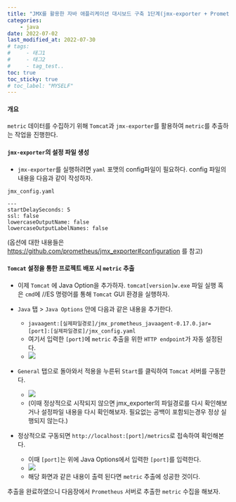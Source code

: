 ```yaml
---
title: "JMX를 활용한 자바 애플리케이션 대시보드 구축 1단계(jmx-exporter + Prometheus + Grafana)"
categories: 
    - java
date: 2022-07-02
last_modified_at: 2022-07-30
# tags:
#     - 태그1
#     - 태그2
#     - tag_test..
toc: true
toc_sticky: true
# toc_label: "MYSELF"
---
```

#### 개요
`metric` 데이터를 수집하기 위해 `Tomcat`과 `jmx-exporter`를 활용하여 `metric`를 추출하는 작업을 진행한다.

#### `jmx-exporter`의 설정 파일 생성

- `jmx-exporter`를 실행하려면 `yaml` 포맷의 config파일이 필요하다. config 파일의 내용을 다음과 같이 작성하자.

`jmx_config.yaml`
```
---
startDelaySeconds: 5
ssl: false
lowercaseOutputName: false
lowercaseOutputLabelNames: false
```
(옵션에 대한 내용들은 https://github.com/prometheus/jmx_exporter#configuration 를 참고)

#### `Tomcat` 설정을 통한 프로젝트 배포 시 `metric` 추출

- 이제 `Tomcat` 에 Java Option을 추가하자. `tomcat[version]w.exe` 파일 실행 혹은 `cmd`에 //ES 명령어를 통해 `Tomcat` GUI 환경을 실행하자.

- `Java` 탭 > `Java Options` 안에 다음과 같은 내용을 추가한다.
  - `javaagent:[실제파일경로]/jmx_prometheus_javaagent-0.17.0.jar=[port]:[실제파일경로]/jmx_config.yaml`
  - 여기서 입력한 `[port]`에 `metric` 추출을 위한 `HTTP endpoint`가 자동 설정된다.
  - ![](https://velog.velcdn.com/images/ckr3453/post/65b26e71-6182-4f4b-b51b-049694575788/image.png)

- `General` 탭으로 돌아와서 적용을 누른뒤 `Start`를 클릭하여 `Tomcat` 서버를 구동한다.
  - ![](https://velog.velcdn.com/images/ckr3453/post/837cc89e-725b-4601-934b-bc0596b90814/image.png)
  - (이때 정상적으로 시작되지 않으면 jmx_exporter의 파일경로를 다시 확인해보거나 설정파일 내용을 다시 확인해보자. 필요없는 공백이 포함되는경우 정상 실행되지 않는다.)
  
- 정상적으로 구동되면 `http://localhost:[port]/metrics`로 접속하여 확인해본다.
  - 이때 `[port]`는 위에 Java Options에서 입력한 `[port]`를 입력한다.
  - ![](https://velog.velcdn.com/images/ckr3453/post/29d115c7-2b18-4eb9-b54f-cfc51c365e57/image.png)
  - 해당 화면과 같은 내용이 출력 된다면 `metric` 추출에 성공한 것이다.
  
추출을 완료하였으니 다음장에서 `Prometheus` 서버로 추출한 `metric` 수집을 해보자.